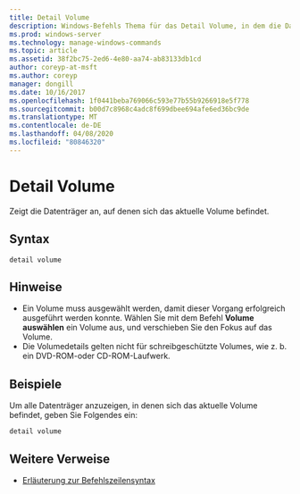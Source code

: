```yaml
---
title: Detail Volume
description: Windows-Befehls Thema für das Detail Volume, in dem die Datenträger angezeigt werden, auf denen sich das aktuelle Volume befindet.
ms.prod: windows-server
ms.technology: manage-windows-commands
ms.topic: article
ms.assetid: 38f2bc75-2ed6-4e80-aa74-ab83133db1cd
author: coreyp-at-msft
ms.author: coreyp
manager: dongill
ms.date: 10/16/2017
ms.openlocfilehash: 1f0441beba769066c593e77b55b9266918e5f778
ms.sourcegitcommit: b00d7c8968c4adc8f699dbee694afe6ed36bc9de
ms.translationtype: MT
ms.contentlocale: de-DE
ms.lasthandoff: 04/08/2020
ms.locfileid: "80846320"
---
```

# <a name="detail-volume"></a>Detail Volume

Zeigt die Datenträger an, auf denen sich das aktuelle Volume befindet.

## <a name="syntax"></a>Syntax

```
detail volume
```

## <a name="remarks"></a>Hinweise

-   Ein Volume muss ausgewählt werden, damit dieser Vorgang erfolgreich ausgeführt werden konnte. Wählen Sie mit dem Befehl **Volume auswählen** ein Volume aus, und verschieben Sie den Fokus auf das Volume.
-   Die Volumedetails gelten nicht für schreibgeschützte Volumes, wie z. b. ein DVD-ROM-oder CD-ROM-Laufwerk.

## <a name="examples"></a><a name=BKMK_examples></a>Beispiele

Um alle Datenträger anzuzeigen, in denen sich das aktuelle Volume befindet, geben Sie Folgendes ein:
```
detail volume
```

## <a name="additional-references"></a>Weitere Verweise

- [Erläuterung zur Befehlszeilensyntax](command-line-syntax-key.md)

